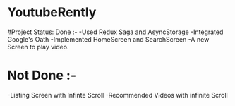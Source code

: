 # YoutubeRently
#Project Status: 
Done :-
 -Used Redux Saga and AsyncStorage
 -Integrated Google's Oath
 -Implemented HomeScreen and SearchScreen
 -A new Screen to play video.

# Not Done :- 
 -Listing Screen with Infinte Scroll 
 -Recommended Videos with infinite Scroll

 
